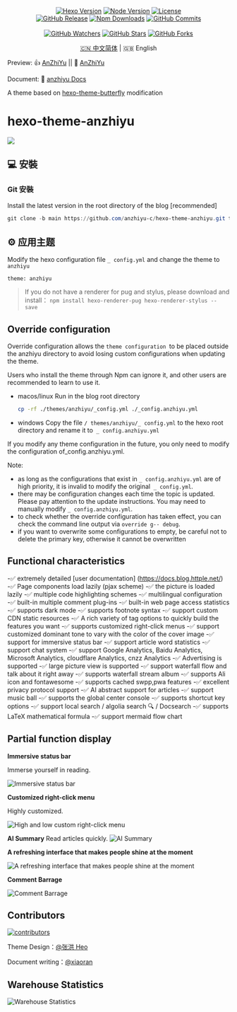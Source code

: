 <p align="center">
  <a title="Hexo Version" target="_blank" href="https://hexo.io/zh-cn/"><img alt="Hexo Version" src="https://img.shields.io/badge/Hexo-%3E%3D%205.3.0-orange?style=flat"></a>
  <a title="Node Version" target="_blank" href="https://nodejs.org/zh-cn/"><img alt="Node Version" src="https://img.shields.io/badge/Node-%3E%3D%2010.13.0-yellowgreen?style=flat"></a>
  <a title="License" target="_blank" href="https://github.com/anzhiyu-c/hexo-theme-anzhiyu/blob/master/LICENSE"><img alt="License" src="https://img.shields.io/github/license/anzhiyu-c/hexo-theme-anzhiyu.svg?style=flat"></a>
  <br>
  <a title="GitHub Release" target="_blank" href="https://github.com/anzhiyu-c/hexo-theme-anzhiyu/releases"><img alt="GitHub Release" src="https://img.shields.io/github/v/release/anzhiyu-c/hexo-theme-anzhiyu?style=flat"></a>
  <a title="Npm Downloads" target="_blank" href="https://www.npmjs.com/package/hexo-theme-anzhiyu"><img alt="Npm Downloads" src="https://img.shields.io/npm/dt/hexo-theme-anzhiyu?color=red&label=npm"></a>
  <a title="GitHub Commits" target="_blank" href="https://github.com/anzhiyu-c/hexo-theme-anzhiyu/commits/master"><img alt="GitHub Commits" src="https://img.shields.io/github/commit-activity/m/anzhiyu-c/hexo-theme-anzhiyu.svg?style=flat&color=brightgreen&label=commits"></a>
  <br><br>
  <a title="GitHub Watchers" target="_blank" href="https://github.com/anzhiyu-c/hexo-theme-anzhiyu/watchers"><img alt="GitHub Watchers" src="https://img.shields.io/github/watchers/anzhiyu-c/hexo-theme-anzhiyu.svg?label=Watchers&style=social"></a>  
  <a title="GitHub Stars" target="_blank" href="https://github.com/anzhiyu-c/hexo-theme-anzhiyu/stargazers"><img alt="GitHub Stars" src="https://img.shields.io/github/stars/anzhiyu-c/hexo-theme-anzhiyu.svg?label=Stars&style=social"></a>  
  <a title="GitHub Forks" target="_blank" href="https://github.com/anzhiyu-c/hexo-theme-anzhiyu/network/members"><img alt="GitHub Forks" src="https://img.shields.io/github/forks/anzhiyu-c/hexo-theme-anzhiyu.svg?label=Forks&style=social"></a>  
</p>

<p align="center"><a title="中文" href="/README.md">🇨🇳 中文简体</a> | 🇬🇧 English</p>

Preview: 👍 [AnZhiYu](https://blog.blog.httple.net/) || 🤞 [AnZhiYu](https://index.blog.httple.net/)

Document: 📖 [anzhiyu Docs](https://docs.blog.httple.net/)

A theme based on [hexo-theme-butterfly](https://github.com/jerryc127/hexo-theme-butterfly) modification

# hexo-theme-anzhiyu

![](https://bu.dusays.com/2023/07/24/64bdcbfe96762.webp)

## 💻 安裝

### Git 安裝

Install the latest version in the root directory of the blog [recommended]

```powershell
git clone -b main https://github.com/anzhiyu-c/hexo-theme-anzhiyu.git themes/anzhiyu
```

## ⚙ 应用主题

Modify the hexo configuration file `_ config.yml` and change the theme to `anzhiyu`

```
theme: anzhiyu
```

> If you do not have a renderer for pug and stylus, please download and install： `npm install hexo-renderer-pug hexo-renderer-stylus --save`

## Override configuration

Override configuration allows the `theme configuration `to be placed outside the anzhiyu directory to avoid losing custom configurations when updating the theme.

Users who install the theme through Npm can ignore it, and other users are recommended to learn to use it.

- macos/linux
  Run in the blog root directory
  ```bash
  cp -rf ./themes/anzhiyu/_config.yml ./_config.anzhiyu.yml
  ```

- windows
  Copy the file `/ themes/anzhiyu/_ config.yml` to the hexo root directory and rename it to` _ config.anzhiyu.yml`

If you modify any theme configuration in the future, you only need to modify the configuration of_config.anzhiyu.yml.

Note:
  - as long as the configurations that exist in `_ config.anzhiyu.yml` are of high priority, it is invalid to modify the original` _ config.yml`.
  - there may be configuration changes each time the topic is updated. Please pay attention to the update instructions. You may need to manually modify `_ config.anzhiyu.yml`.
  - to check whether the override configuration has taken effect, you can check the command line output via `override g-- debug`.
  - if you want to overwrite some configurations to empty, be careful not to delete the primary key, otherwise it cannot be overwritten

## Functional characteristics

-✅ extremely detailed [user documentation] (https://docs.blog.httple.net/)
-✅ Page components load lazily (pjax scheme)
-✅ the picture is loaded lazily
-✅ multiple code highlighting schemes
-✅ multilingual configuration
-✅ built-in multiple comment plug-ins
-✅ built-in web page access statistics
-✅ supports dark mode
-✅ supports footnote syntax
-✅ support custom CDN static resources
-✅ A rich variety of tag options to quickly build the features you want
-✅ supports customized right-click menus
-✅ support customized dominant tone to vary with the color of the cover image
-✅ support for immersive status bar
-✅ support article word statistics
-✅ support chat system
-✅ support Google Analytics, Baidu Analytics, Microsoft Analytics, cloudflare Analytics, cnzz Analytics
-✅ Advertising is supported
-✅ large picture view is supported
-✅ support waterfall flow and talk about it right away
-✅ supports waterfall stream album
-✅ supports Ali icon and fontawesome
-✅ supports cached swpp,pwa features
-✅ excellent privacy protocol support
-✅ AI abstract support for articles
-✅ support music ball
-✅ supports the global center console
-✅ supports shortcut key options
-✅ support local search / algolia search 🔍 / Docsearch
-✅ supports LaTeX mathematical formula
-✅ support mermaid flow chart

## Partial function display

**Immersive status bar**

Immerse yourself in reading.

![Immersive status bar](https://upload-bbs.miyoushe.com/upload/2023/09/04/125766904/3bc088e73d07b4dc25fc62fa4cf63261_4205905123525229755.png)

**Customized right-click menu**

Highly customized.

![ High and low custom right-click menu](https://upload-bbs.miyoushe.com/upload/2023/09/04/125766904/3f66e33b24a758d53717f6c2c44e50af_1884994888952376370.png)

**AI Summary**
Read articles quickly.
![AI Summary](https://upload-bbs.miyoushe.com/upload/2023/09/04/125766904/184e089d64660f5f72390f547c864633_3266246986824356702.png)

**A refreshing interface that makes people shine at the moment**

![A refreshing interface that makes people shine at the moment](https://upload-bbs.miyoushe.com/upload/2023/09/04/125766904/8a16284fd36a9e986d5dbda772f697d0_1356079755877317976.png)

**Comment Barrage**

![Comment Barrage](https://upload-bbs.miyoushe.com/upload/2023/09/04/125766904/628aef1dbf52b61c0333682e8ee9954e_6905019516821534667.png)

## Contributors

[![contributors](https://opencollective.com/hexo-theme-anzhiyu/contributors.svg?width=890&button=false)](https://github.com/anzhiyu-c/hexo-theme-anzhiyu/)

Theme Design：[@张洪 Heo](https://github.com/zhheo)

Document writing：[@xiaoran](https://github.com/xiaoran)

## Warehouse Statistics

![Warehouse Statistics](https://repobeats.axiom.co/api/embed/60fcf455cd02123aebe6249deabf8d48e3debcae.svg "Repobeats analytics image")
